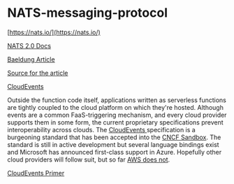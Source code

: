# NATS-messaging-protocol 



[https://nats.io/](https://nats.io/)

[NATS 2.0 Docs](https://nats-io.github.io/docs/)

[Baeldung Article](https://www.baeldung.com/nats-java-client)

[Source for the article](https://github.com/eugenp/tutorials/blob/master/libraries/src/main/java/com/baeldung/jnats/NatsClient.java)

<u>CloudEvents</u>

Outside the function code itself, applications written as serverless functions are tightly coupled to the cloud platform on which they're hosted. Although events are a common FaaS-triggering mechanism, and every cloud provider supports them in some form, the current proprietary specifications prevent interoperability across clouds. The [CloudEvents ](https://cloudevents.io/)specification is a burgeoning standard that has been accepted into the [CNCF Sandbox](https://www.cncf.io/sandbox-projects/). The standard is still in active development but several language bindings exist and Microsoft has announced first-class support in Azure. Hopefully other cloud providers will follow suit, but so far [AWS does not](https://www.theregister.co.uk/2019/07/16/amazon_aims_to_create_eventdriven_ecosystem_with_eventbridge/).

[CloudEvents Primer](https://github.com/cloudevents/spec/blob/master/primer.md)